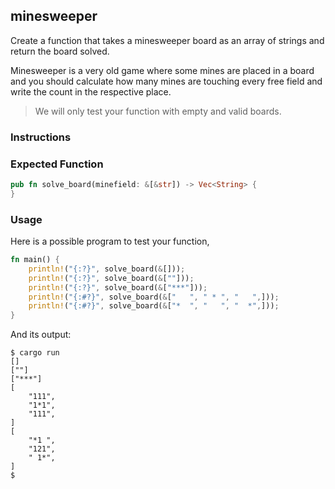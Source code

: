 ## minesweeper

Create a function that takes a minesweeper board as an array of strings and return the board solved.

Minesweeper is a very old game where some mines are placed in a board and you should calculate how many mines are touching every free field and write the count in the respective place.

> We will only test your function with empty and valid boards.

### Instructions

### Expected Function

```rust
pub fn solve_board(minefield: &[&str]) -> Vec<String> {
}
```

### Usage

Here is a possible program to test your function,

```rust
fn main() {
    println!("{:?}", solve_board(&[]));
    println!("{:?}", solve_board(&[""]));
    println!("{:?}", solve_board(&["***"]));
    println!("{:#?}", solve_board(&["   ", " * ", "   ",]));
    println!("{:#?}", solve_board(&["*  ", "   ", "  *",]));
}
```

And its output:

```console
$ cargo run
[]
[""]
["***"]
[
    "111",
    "1*1",
    "111",
]
[
    "*1 ",
    "121",
    " 1*",
]
$
```

